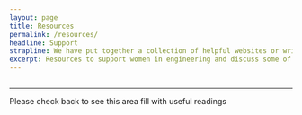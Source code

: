 ```yaml
---
layout: page
title: Resources
permalink: /resources/
headline: Support
strapline: We have put together a collection of helpful websites or writings we have found or created ourselves for you to read and become inspired! We are also hoping to put together some tutorials on software and hardware used across to faculty. If this is something you would be interested in getting involved in please get in contact.
excerpt: Resources to support women in engineering and discuss some of the key issues.
---
```


<div class="row 50% uniform">
	<div class="4u"><span class="image fit"><img src="{{ "/images/iwdalexis.png" | prepend: site.base_url }}" alt="" /></span></div>
	<div class="4u"><span class="image fit"><img src="{{ "/images/iwdhelen.png" | prepend: site.base_url }}" alt="" /></span></div>
	<div class="4u$"><span class="image fit"><img src="{{ "/images/iwdeve.png" | prepend: site.base_url }}" alt="" /></span></div>
</div>

----

Please check back to see this area fill with useful readings

